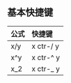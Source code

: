 ## 基本快捷键

| 公式 | 快捷键    |
| :--  | :--       |
| x/y  | x ctr-/ y |
| x^y  | x ctr-^ y |
| x_2  | x ctr-_ y |

